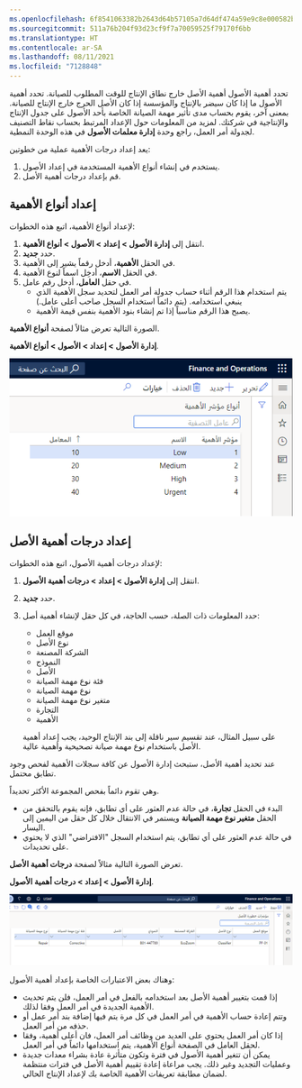```yaml
---
ms.openlocfilehash: 6f8541063382b2643d64b57105a7d64df474a59e9c8e000582bf90b1ab19047e
ms.sourcegitcommit: 511a76b204f93d23cf9f7a70059525f79170f6bb
ms.translationtype: HT
ms.contentlocale: ar-SA
ms.lasthandoff: 08/11/2021
ms.locfileid: "7128848"
---
```

تحدد أهمية الأصول أهمية الأصل خارج نطاق الإنتاج للوقت المطلوب للصيانة. تحدد أهمية الأصول ما إذا كان سيضر بالإنتاج والمؤسسة إذا كان الأصل الحرج خارج الإنتاج للصيانة. بمعنى آخر، يقوم بحساب مدى تأثير مهمة الصيانة الخاصة بأحد الأصول على جدول الإنتاج والإنتاجية في شركتك. لمزيد من المعلومات حول الإعداد المرتبط بحساب نقاط التصنيف لجدولة أمر العمل، راجع وحدة **إدارة معلمات الأصول** في هذه الوحدة النمطية.

يعد إعداد درجات الأهمية عملية من خطوتين:

1.  يستخدم في إنشاء أنواع الأهمية المستخدمة في إعداد الأصول. 
2.  قم بإعداد درجات أهمية الأصل.

## <a name="set-up-criticality-types"></a>إعداد أنواع الأهمية
لإعداد أنواع الأهمية‬، اتبع هذه الخطوات:

1.  انتقل إلى **إدارة الأصول > إعداد > الأصول > أنواع الأهمية**.
2.  حدد **جديد‏‎**.
3.  في الحقل **الأهمية**، أدخل رقماً يشير إلى الأهمية.
4.  في الحقل **الاسم**، أدخِل اسماً لنوع الأهمية.
5.  في حقل **العامل**، أدخل رقم عامل. 
    - يتم استخدام هذا الرقم أثناء حساب جدولة أمر العمل لتحديد سجل الأهمية الذي ينبغي استخدامه. (يتم دائماً استخدام السجل صاحب أعلى عامل.) 
    - يصبح هذا الرقم مناسباً إذا تم إنشاء بنود الأهمية بنفس قيمة الأهمية.
    
الصورة التالية تعرض مثالاً لصفحة **أنواع الأهمية**.

**إدارة الأصول > إعداد > الأصول > أنواع الأهمية**.

![لقطة شاشة لصفحة أنواع الأهمية.](../media/criticality-types-ss.png) 


## <a name="set-up-asset-criticalities"></a>إعداد درجات أهمية الأصل
لإعداد درجات أهمية الأصول‬، اتبع هذه الخطوات:

1.  انتقل إلى **إدارة الأصول > إعداد > درجات أهمية الأصول**.
2.  حدد **جديد‏‎**.
3.  حدد المعلومات ذات الصلة، حسب الحاجة، في كل حقل لإنشاء أهمية أصل:
    - موقع العمل
    - نوع الأصل
    - الشركة المصنعة
    - النموذج
    - الأصل
    - فئة نوع مهمة الصيانة
    - نوع مهمة الصيانة
    - متغير نوع مهمة الصيانة
    - التجارة
    - الأهمية
    
    على سبيل المثال، عند تقسيم سير ناقلة إلى بند الإنتاج الوحيد، يجب إعداد أهمية الأصل باستخدام نوع مهمة صيانة تصحيحية وأهمية عالية.

عند تحديد أهمية الأصل، ستبحث إدارة الأصول عن كافة سجلات الأهمية لفحص وجود تطابق محتمل. 

وهي تقوم دائماً بفحص المجموعة الأكثر تحديداً.
 
- البدء في الحقل **تجارة**، في حالة عدم العثور على أي تطابق، فإنه يقوم بالتحقق من الحقل **متغير نوع مهمة الصيانة** ويستمر في الانتقال خلال كل حقل من اليمين إلى اليسار. 
- في حالة عدم العثور على أي تطابق، يتم استخدام السجل "الافتراضي" الذي لا يحتوي على تحديدات.

تعرض الصورة التالية مثالاً لصفحة **درجات أهمية الأصل**.

**إدارة الأصول > إعداد > درجات أهمية الأصول**.
 
[![لقطة شاشة لصفحة درجات أهمية الأصل.](../media/asset-criticalities-ss.png)](../media/asset-criticalities-ss.png#lightbox) 


وهناك بعض الاعتبارات الخاصة بإعداد أهمية الأصول:

- إذا قمت بتغيير أهمية الأصل بعد استخدامه بالفعل في أمر العمل، فلن يتم تحديث الأهمية الجديدة في أمر العمل وفقا لذلك.
- وتتم إعادة حساب الأهمية في أمر العمل في كل مرة يتم فيها إضافة بند أمر عمل أو حذفه من أمر العمل.
- إذا كان أمر العمل يحتوي على العديد من وظائف أمر العمل، فان أعلى أهمية، وفقا لحقل العامل في الصفحة أنواع الأهمية، يتم استخدامها دائماً في أمر العمل.
- يمكن أن تتغير أهمية الأصول في فترة وتكون متأثرة عادة بشراء معدات جديدة وعمليات التجديد وغير ذلك. يجب مراعاة إعادة تقييم أهمية الأصل في فترات منتظمة لضمان مطابقة تعريفات الأهمية الخاصة بك لإعداد الإنتاج الحالي.
